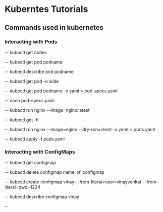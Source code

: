 # Kuberntes Tutorials

## Commands used in kubernetes

### Interacting with Pods

-- kubectl get nodes 

-- kubectl get pod podname

-- kubectl describe pod podname
 
-- kubectl get pod -o wide 
 
-- kubectl get pod podname -o yaml > pod-specs.yaml
 
-- nano pod-specs.yaml

-- kubectl run nginx --image=nginx:latest

-- kubectl get -h

-- kubectl run nginx --image=nginx --dry-run=client -o yaml > pods.yaml

-- kubectl apply -f pods.yaml

### Interacting with ConfigMaps

-- kubectl get configmap

-- kubectl delete configmap name_of_configmap

-- kubectl create configmap vinay --from-literal=user=vinayvenkat --from-literal=pwd=1234

-- kubectl describe configmap vinay

-- 







